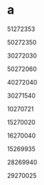 # a

51272353

50272350

30272030

50272060

40272040

30271540

10270721

15270020

16270040

15269935

28269940

29270025

